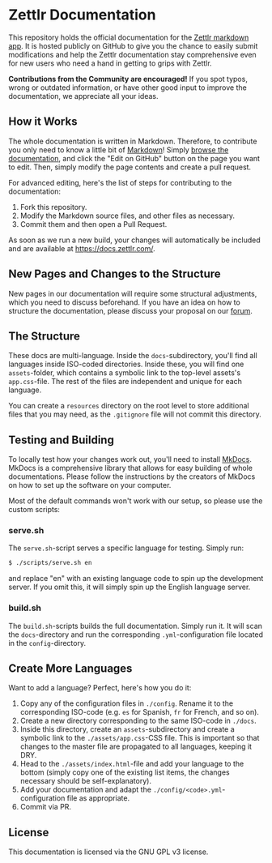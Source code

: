 # Zettlr Documentation

This repository holds the official documentation for the [Zettlr markdown app](https://www.zettlr.com/). It is hosted publicly on GitHub to give you the chance to easily submit modifications and help the Zettlr documentation stay comprehensive even for new users who need a hand in getting to grips with Zettlr.

**Contributions from the Community are encouraged!** If you spot typos, wrong or outdated information, or have other good input to improve the documentation, we appreciate all your ideas.

## How it Works

The whole documentation is written in Markdown. Therefore, to contribute you only need to know a little bit of [Markdown](https://www.markdownguide.org/basic-syntax/)! Simply [browse the documentation](https://docs.zettlr.com/), and click the "Edit on GitHub" button on the page you want to edit. Then, simply modify the page contents and create a pull request.

For advanced editing, here's the list of steps for contributing to the documentation:

1. Fork this repository.
2. Modify the Markdown source files, and other files as necessary.
3. Commit them and then open a Pull Request.

As soon as we run a new build, your changes will automatically be included and are available at https://docs.zettlr.com/.

## New Pages and Changes to the Structure

New pages in our documentation will require some structural adjustments, which you need to discuss beforehand. If you have an idea on how to structure the documentation, please discuss your proposal on our [forum](https://forum.zettlr.com).

## The Structure

These docs are multi-language. Inside the `docs`-subdirectory, you'll find all languages inside ISO-coded directories. Inside these, you will find one `assets`-folder, which contains a symbolic link to the top-level assets's `app.css`-file. The rest of the files are independent and unique for each language.

You can create a `resources` directory on the root level to store additional files that you may need, as the `.gitignore` file will not commit this directory.

## Testing and Building

To locally test how your changes work out, you'll need to install [MkDocs](https://www.mkdocs.org/). MkDocs is a comprehensive library that allows for easy building of whole documentations. Please follow the instructions by the creators of MkDocs on how to set up the software on your computer.

Most of the default commands won't work with our setup, so please use the custom scripts:

### serve.sh

The `serve.sh`-script serves a specific language for testing. Simply run:

```bash
$ ./scripts/serve.sh en
```

and replace "en" with an existing language code to spin up the development server. If you omit this, it will simply spin up the English language server.

### build.sh

The `build.sh`-scripts builds the full documentation. Simply run it. It will scan the `docs`-directory and run the corresponding `.yml`-configuration file located in the `config`-directory.

## Create More Languages

Want to add a language? Perfect, here's how you do it:

1. Copy any of the configuration files in `./config`. Rename it to the corresponding ISO-code (e.g. `es` for Spanish, `fr` for French, and so on).
2. Create a new directory corresponding to the same ISO-code in `./docs`.
3. Inside this directory, create an `assets`-subdirectory and create a symbolic link to the `./assets/app.css`-CSS file. This is important so that changes to the master file are propagated to all languages, keeping it DRY.
4. Head to the `./assets/index.html`-file and add your language to the bottom (simply copy one of the existing list items, the changes necessary should be self-explanatory).
5. Add your documentation and adapt the `./config/<code>.yml`-configuration file as appropriate.
6. Commit via PR.

## License

This documentation is licensed via the GNU GPL v3 license.
